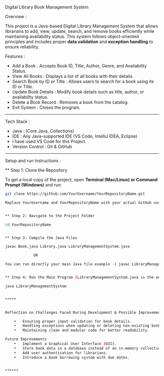 Digital Library Book Management System

Overview :

This project is a Java-based Digital Library Management System that allows librarians to add, view, update, search, and remove books efficiently while maintaining availability status.
This system follows object-oriented principles and includes proper **data validation** and **exception handling** to ensure reliability.

Features :

- Add a Book : Accepts Book ID, Title, Author, Genre, and Availability Status.
- View All Books : Displays a list of all books with their details.
- Search Book by ID or Title : Allows users to search for a book using its ID or Title.
- Update Book Details : Modify book details such as title, author, or availability status.
- Delete a Book Record : Removes a book from the catalog.
- Exit System : Closes the program.

*****

Tech Stack :
- Java : (Core Java, Collections)
- IDE : Any Java-supported IDE (VS Code, IntelliJ IDEA, Eclipse)
- I have used VS Code for this Project.
- Version Control : Git & GitHub


*****


Setup and run Instructions :

** Step 1: Clone the Repository 

To get a local copy of the project, open **Terminal (Mac/Linux) or Command Prompt (Windows)** and run:
```bash
git clone https://github.com/YourUsername/YourRepositoryName.git

Replace YourUsername and YourRepositoryName with your actual GitHub username and repository name.


** Step 2: Navigate to the Project Folder

cd YourRepositoryName


** Step 3: Compile the Java Files

javac Book.java Library.java LibraryManagementSystem.java

             OR

You can run directly your main Java file example -( javac LibraryManagementSystem.java)


** Step 4: Run the Main Program (LibraryManagementSystem.java is the entry point)

java LibraryManagementSystem


*****


Reflection on Challenges Faced During Development & Possible Improvements :

	•	Ensuring proper input validation for book details.
	•	Handling exceptions when updating or deleting non-existing books.
	•	Maintaining clean and modular code for better readability.

Future Improvements
	•	Implement a Graphical User Interface (GUI).
	•	Store book data in a database instead of an in-memory collection.
	•	Add user authentication for librarians.
	•	Introduce a book borrowing system with due dates.


******



             
